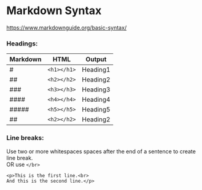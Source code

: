 # Markdown Syntax

https://www.markdownguide.org/basic-syntax/


### Headings:

| Markdown | HTML| Output |
|---|---|---|
| # | `<h1></h1>` | Heading1 |
| ## | `<h2></h2>` | Heading2 |
| ### | `<h3></h3>`  | Heading3 |
| #### | `<h4></h4>`  | Heading4 |
| ##### | `<h5></h5>` | Heading5 |
| ## | `<h2></h2>` | Heading2 |


### Line breaks:

Use two or more whitespaces spaces after the end of a sentence to create line break.  
OR use `</br>`

```
<p>This is the first line.<br>  
And this is the second line.</p>
```


